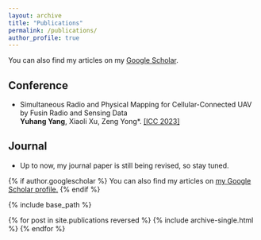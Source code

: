```yaml
---
layout: archive
title: "Publications"
permalink: /publications/
author_profile: true
---
```


  You can also find my articles on my [Google Scholar](https://scholar.google.com/citations?user=qIDX9aoAAAA).

## Conference
* Simultaneous Radio and Physical Mapping
for Cellular-Connected UAV by Fusin
Radio and Sensing Data\
  **Yuhang Yang**, Xiaoli Xu, Zeng Yong*. [[ICC 2023]](..//files/a238-yang%20final.pdf)

## Journal
* Up to now, my journal paper is still being revised, so stay tuned.



{% if author.googlescholar %}
  You can also find my articles on <u><a href="{{author.googlescholar}}">my Google Scholar profile</a>.</u>
{% endif %}

{% include base_path %}

{% for post in site.publications reversed %}
  {% include archive-single.html %}
{% endfor %}







